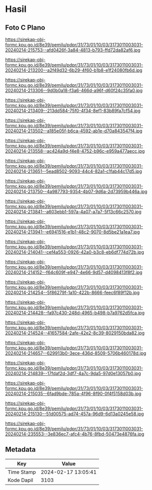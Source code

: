 # Hasil

## Foto C Plano

https://sirekap-obj-formc.kpu.go.id/8e39/pemilu/pdpr/31/73/01/10/03/3173011003031-20240214-215753--afd0426f-3a84-4813-b793-ffd72da82af6.jpg

https://sirekap-obj-formc.kpu.go.id/8e39/pemilu/pdpr/31/73/01/10/03/3173011003031-20240214-213200--a2f49d32-6b29-4f60-b1b8-e1f24080fb6d.jpg

https://sirekap-obj-formc.kpu.go.id/8e39/pemilu/pdpr/31/73/01/10/03/3173011003031-20240214-213306--9d0b0a18-f3a6-466d-a96f-d60f24c35fa0.jpg

https://sirekap-obj-formc.kpu.go.id/8e39/pemilu/pdpr/31/73/01/10/03/3173011003031-20240214-213409--213dd584-75f0-4f34-8ef1-83b89fa7cf54.jpg

https://sirekap-obj-formc.kpu.go.id/8e39/pemilu/pdpr/31/73/01/10/03/3173011003031-20240214-213502--a185e05f-b6ca-4592-ab1e-d70a843547f4.jpg

https://sirekap-obj-formc.kpu.go.id/8e39/pemilu/pdpr/31/73/01/10/03/3173011003031-20240214-213558--ac424a9d-f4e8-4752-b96c-e959a477aecc.jpg

https://sirekap-obj-formc.kpu.go.id/8e39/pemilu/pdpr/31/73/01/10/03/3173011003031-20240214-213651--5ead8502-9093-44c4-82a1-c1fab44c17d5.jpg

https://sirekap-obj-formc.kpu.go.id/8e39/pemilu/pdpr/31/73/01/10/03/3173011003031-20240214-213750--4a987793-9354-4b07-9d6a-2d73959b446a.jpg

https://sirekap-obj-formc.kpu.go.id/8e39/pemilu/pdpr/31/73/01/10/03/3173011003031-20240214-213841--a603ebb1-597a-4a07-a7a7-5f13c66c2570.jpg

https://sirekap-obj-formc.kpu.go.id/8e39/pemilu/pdpr/31/73/01/10/03/3173011003031-20240214-213941--e6941516-e1b1-48c2-9070-8d5be21a1ea7.jpg

https://sirekap-obj-formc.kpu.go.id/8e39/pemilu/pdpr/31/73/01/10/03/3173011003031-20240214-214041--cef4a553-0926-42a0-b3c8-eb6df774d72b.jpg

https://sirekap-obj-formc.kpu.go.id/8e39/pemilu/pdpr/31/73/01/10/03/3173011003031-20240214-214152--f64c609f-e947-4e66-9d57-d4098413f8f2.jpg

https://sirekap-obj-formc.kpu.go.id/8e39/pemilu/pdpr/31/73/01/10/03/3173011003031-20240214-214254--5f86279f-1a10-422b-8666-feec6f89f12b.jpg

https://sirekap-obj-formc.kpu.go.id/8e39/pemilu/pdpr/31/73/01/10/03/3173011003031-20240214-214428--fa97c430-248d-4965-b498-b7a9762d5fca.jpg

https://sirekap-obj-formc.kpu.go.id/8e39/pemilu/pdpr/31/73/01/10/03/3173011003031-20240214-214524--41657584-2afe-42e2-8c39-8029150bda82.jpg

https://sirekap-obj-formc.kpu.go.id/8e39/pemilu/pdpr/31/73/01/10/03/3173011003031-20240214-214657--629913b0-3ece-436d-8509-5706b460178d.jpg

https://sirekap-obj-formc.kpu.go.id/8e39/pemilu/pdpr/31/73/01/10/03/3173011003031-20240214-214839--17fdaf2d-3df7-4a7c-9da5-97d0e13057b0.jpg

https://sirekap-obj-formc.kpu.go.id/8e39/pemilu/pdpr/31/73/01/10/03/3173011003031-20240214-215035--6fad9bde-785a-4f96-8f90-0f4f5158d03b.jpg

https://sirekap-obj-formc.kpu.go.id/8e39/pemilu/pdpr/31/73/01/10/03/3173011003031-20240214-215130--51d00575-ad74-457a-96d9-6d13a0245e58.jpg

https://sirekap-obj-formc.kpu.go.id/8e39/pemilu/pdpr/31/73/01/10/03/3173011003031-20240214-235553--3e836ec7-afc4-4b76-8fbd-50473e4876fa.jpg


## Metadata

| Key        | Value               |
| ---------- | ------------------- |
| Time Stamp | 2024-02-17 13:05:41 |
| Kode Dapil | 3103                |



